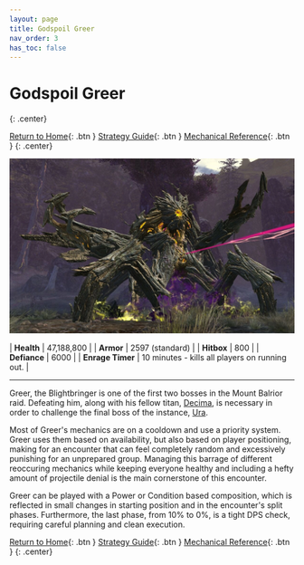 ```yaml
---
layout: page
title: Godspoil Greer
nav_order: 3
has_toc: false
---
```


# Godspoil Greer
{: .center}

[Return to Home](../index.html){: .btn } [Strategy Guide](./strategy.html){: .btn } [Mechanical Reference](./mechanics.html){: .btn }
{: .center}

<img src="../images/greer.webp" />

| **Health** |  47,188,800  |
| **Armor** |  2597 (standard) |
| **Hitbox** | 800 |
| **Defiance** | 6000 |
| **Enrage Timer** | 10 minutes - kills all players on running out. |

---

Greer, the Blightbringer is one of the first two bosses in the Mount Balrior raid. Defeating him, along with his fellow titan, [Decima](../decima/overview.html), is necessary in order to challenge the final boss of the instance, [Ura](../ura/overview.html).

Most of Greer's mechanics are on a cooldown and use a priority system. Greer uses them based on availability, but also based on player positioning, making for an encounter that can feel completely random and excessively punishing for an unprepared group. Managing this barrage of different reoccuring mechanics while keeping everyone healthy and including a hefty amount of projectile denial is the main cornerstone of this encounter.

Greer can be played with a Power or Condition based composition, which is reflected in small changes in starting position and in the encounter's split phases. Furthermore, the last phase, from 10% to 0%, is a tight DPS check, requiring careful planning and clean execution.

[Return to Home](../index.html){: .btn } [Strategy Guide](./strategy.html){: .btn } [Mechanical Reference](./mechanics.html){: .btn }
{: .center}
